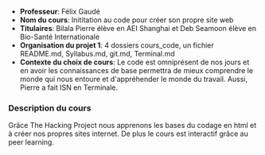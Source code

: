 - **Professeur**: Félix Gaudé 
- **Nom du cours**: Inititation au code pour créer son propre site web
- **Titulaires**: Bilala Pierre élève en AEI Shanghai et Deb Seamoon élève en Bio-Santé Internationale
- **Organisation du projet 1**: 4 dossiers cours_code, un fichier README.md, Syllabus.md, git.md, Terminal.md
- **Contexte du choix de cours**: Le code est omniprésent de nos jours et en avoir les connaissances de base permettra de mieux comprendre le monde qui nous entoure et d'appréhender le monde du travail. Aussi, Pierre a fait ISN en Terminale.

### **Description du cours**
Grâce The Hacking Project nous apprenons les bases du codage en html et à créer nos propres sites internet. De plus le cours est interactif grâce au peer learning.